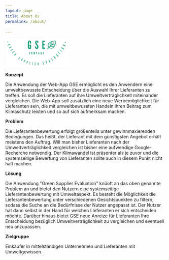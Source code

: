 ```yaml
---
layout: page
title: About Us
permalink: /about/

---
```

![Logo](/images/logo.png)




**Konzept**

Die Anwendung der Web-App GSE ermöglicht es den Anwendern eine umweltbewusste Entscheidung über die Auswahl Ihrer Lieferanten zu treffen. Es soll die Lieferanten auf ihre Umweltverträglichkeit miteinander vergleichen. Die Web-App soll zusätzlich eine neue Werbemöglichkeit für Lieferanten sein, die mit umweltbewussten Handeln ihren Beitrag zum Klimaschutz leisten und so auf sich aufmerksam machen.


**Problem**

Die Lieferantenbewertung erfolgt größenteils unter gewinnmaxierenden Bedingungen. Das heißt, der Lieferant mit dem günstigsten Angebot erhält meistens den Auftrag. Will man bisher Lieferanten nach der Umweltverträglichkeit vergleichen ist bisher eine aufwendige Google-Recherche notwendig. Der Klimawandel ist präsenter als je zuvor und die systemseitige Bewertung von Lieferanten sollte auch in diesem Punkt nicht halt machen.


**Lösung**

Die Anwendung "Green Supplier Evaluation" knüoft an das oben genannte Problem an und bietet den Nutzern eine systemseitige Lieferantenbewertung mit Umweltaspekt. Es besteht die Möglichkeit die Lieferantenbewertung unter verschiedenen Gesichtspunkten zu filtern, sodass die Suche an die Bedürfnisse der Nutzer angepasst ist. Der Nutzer hat dann selbst in der Hand für welchen Lieferanten er sich entscheiden möchte. Darüber hinaus bietet GSE neue Anreize für Lieferanten Ihre Entscheidung bezüglich Umweltverträglichkeit zu vergleichen und eventuell neu anzupassen.


**Zielgruppe**

Einkäufer in mittelständigen Unternehmen und Lieferanten mit Umweltgewissen.